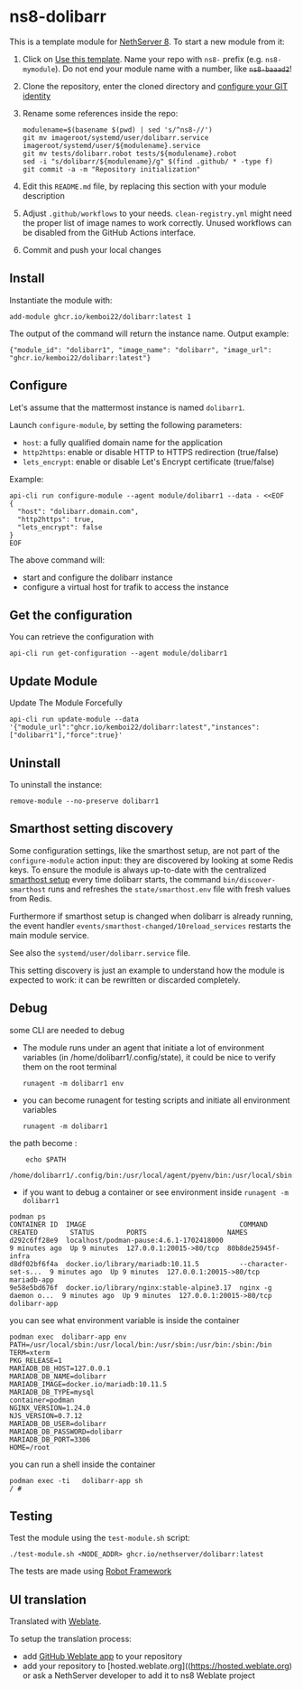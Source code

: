 # ns8-dolibarr

This is a template module for [NethServer 8](https://github.com/NethServer/ns8-core).
To start a new module from it:

1. Click on [Use this template](https://github.com/NethServer/ns8-dolibarr/generate).
   Name your repo with `ns8-` prefix (e.g. `ns8-mymodule`). 
   Do not end your module name with a number, like ~~`ns8-baaad2`~~!

1. Clone the repository, enter the cloned directory and
   [configure your GIT identity](https://git-scm.com/book/en/v2/Getting-Started-First-Time-Git-Setup#_your_identity)

1. Rename some references inside the repo:
   ```
   modulename=$(basename $(pwd) | sed 's/^ns8-//')
   git mv imageroot/systemd/user/dolibarr.service imageroot/systemd/user/${modulename}.service
   git mv tests/dolibarr.robot tests/${modulename}.robot
   sed -i "s/dolibarr/${modulename}/g" $(find .github/ * -type f)
   git commit -a -m "Repository initialization"
   ```

1. Edit this `README.md` file, by replacing this section with your module
   description

1. Adjust `.github/workflows` to your needs. `clean-registry.yml` might
   need the proper list of image names to work correctly. Unused workflows
   can be disabled from the GitHub Actions interface.

1. Commit and push your local changes

## Install

Instantiate the module with:

```
add-module ghcr.io/kemboi22/dolibarr:latest 1
```

The output of the command will return the instance name.
Output example:

    {"module_id": "dolibarr1", "image_name": "dolibarr", "image_url": "ghcr.io/kemboi22/dolibarr:latest"}

## Configure

Let's assume that the mattermost instance is named `dolibarr1`.

Launch `configure-module`, by setting the following parameters:
- `host`: a fully qualified domain name for the application
- `http2https`: enable or disable HTTP to HTTPS redirection (true/false)
- `lets_encrypt`: enable or disable Let's Encrypt certificate (true/false)


Example:

```
api-cli run configure-module --agent module/dolibarr1 --data - <<EOF
{
  "host": "dolibarr.domain.com",
  "http2https": true,
  "lets_encrypt": false
}
EOF
```

The above command will:
- start and configure the dolibarr instance
- configure a virtual host for trafik to access the instance

## Get the configuration
You can retrieve the configuration with

```
api-cli run get-configuration --agent module/dolibarr1
```
## Update Module
Update The Module Forcefully

```
api-cli run update-module --data '{"module_url":"ghcr.io/kemboi22/dolibarr:latest","instances":["dolibarr1"],"force":true}'
```

## Uninstall

To uninstall the instance:

    remove-module --no-preserve dolibarr1

## Smarthost setting discovery

Some configuration settings, like the smarthost setup, are not part of the
`configure-module` action input: they are discovered by looking at some
Redis keys.  To ensure the module is always up-to-date with the
centralized [smarthost
setup](https://nethserver.github.io/ns8-core/core/smarthost/) every time
dolibarr starts, the command `bin/discover-smarthost` runs and refreshes
the `state/smarthost.env` file with fresh values from Redis.

Furthermore if smarthost setup is changed when dolibarr is already
running, the event handler `events/smarthost-changed/10reload_services`
restarts the main module service.

See also the `systemd/user/dolibarr.service` file.

This setting discovery is just an example to understand how the module is
expected to work: it can be rewritten or discarded completely.

## Debug

some CLI are needed to debug

- The module runs under an agent that initiate a lot of environment variables (in /home/dolibarr1/.config/state), it could be nice to verify them
on the root terminal

    `runagent -m dolibarr1 env`

- you can become runagent for testing scripts and initiate all environment variables
  
    `runagent -m dolibarr1`

 the path become : 
```
    echo $PATH
    /home/dolibarr1/.config/bin:/usr/local/agent/pyenv/bin:/usr/local/sbin:/usr/local/bin:/usr/sbin:/usr/bin:/usr/
```

- if you want to debug a container or see environment inside
 `runagent -m dolibarr1`
 ```
podman ps
CONTAINER ID  IMAGE                                      COMMAND               CREATED        STATUS        PORTS                    NAMES
d292c6ff28e9  localhost/podman-pause:4.6.1-1702418000                          9 minutes ago  Up 9 minutes  127.0.0.1:20015->80/tcp  80b8de25945f-infra
d8df02bf6f4a  docker.io/library/mariadb:10.11.5          --character-set-s...  9 minutes ago  Up 9 minutes  127.0.0.1:20015->80/tcp  mariadb-app
9e58e5bd676f  docker.io/library/nginx:stable-alpine3.17  nginx -g daemon o...  9 minutes ago  Up 9 minutes  127.0.0.1:20015->80/tcp  dolibarr-app
```

you can see what environment variable is inside the container
```
podman exec  dolibarr-app env
PATH=/usr/local/sbin:/usr/local/bin:/usr/sbin:/usr/bin:/sbin:/bin
TERM=xterm
PKG_RELEASE=1
MARIADB_DB_HOST=127.0.0.1
MARIADB_DB_NAME=dolibarr
MARIADB_IMAGE=docker.io/mariadb:10.11.5
MARIADB_DB_TYPE=mysql
container=podman
NGINX_VERSION=1.24.0
NJS_VERSION=0.7.12
MARIADB_DB_USER=dolibarr
MARIADB_DB_PASSWORD=dolibarr
MARIADB_DB_PORT=3306
HOME=/root
```

you can run a shell inside the container

```
podman exec -ti   dolibarr-app sh
/ # 
```
## Testing

Test the module using the `test-module.sh` script:


    ./test-module.sh <NODE_ADDR> ghcr.io/nethserver/dolibarr:latest

The tests are made using [Robot Framework](https://robotframework.org/)

## UI translation

Translated with [Weblate](https://hosted.weblate.org/projects/ns8/).

To setup the translation process:

- add [GitHub Weblate app](https://docs.weblate.org/en/latest/admin/continuous.html#github-setup) to your repository
- add your repository to [hosted.weblate.org]((https://hosted.weblate.org) or ask a NethServer developer to add it to ns8 Weblate project
